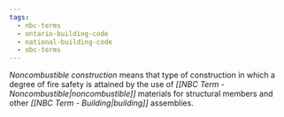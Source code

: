 ```yaml
---
tags:
  - nbc-terms
  - ontario-building-code
  - national-building-code
  - obc-terms
---
```

*Noncombustible construction* means that type of construction in which a degree of fire safety is attained by the use of *[[NBC Term - Noncombustible|noncombustible]]* materials for structural members and other *[[NBC Term - Building|building]]* assemblies. 